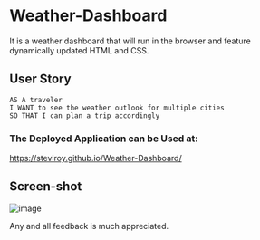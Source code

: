 # Weather-Dashboard
It is a weather dashboard that will run in the browser and feature dynamically updated HTML and CSS.

## User Story

```
AS A traveler
I WANT to see the weather outlook for multiple cities
SO THAT I can plan a trip accordingly
```

### The Deployed Application can be Used at:
https://steviroy.github.io/Weather-Dashboard/

## Screen-shot
![image](https://user-images.githubusercontent.com/123859262/220462470-66ca528c-a5bb-44a2-89e8-8c9df45ce38d.png)

Any and all feedback is much appreciated.
